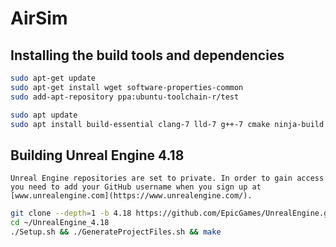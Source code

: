 # AirSim

## Installing the build tools and dependencies

```bash
sudo apt-get update
sudo apt-get install wget software-properties-common
sudo add-apt-repository ppa:ubuntu-toolchain-r/test

sudo apt update
sudo apt install build-essential clang-7 lld-7 g++-7 cmake ninja-build libvulkan1 python python-pip python-dev python3-dev python3-pip libpng-dev libtiff5-dev libjpeg-dev tzdata sed curl unzip autoconf libtool rsync
```

## Building Unreal Engine 4.18

    Unreal Engine repositories are set to private. In order to gain access you need to add your GitHub username when you sign up at [www.unrealengine.com](https://www.unrealengine.com/).

```bash
git clone --depth=1 -b 4.18 https://github.com/EpicGames/UnrealEngine.git ~/UnrealEngine_4.18
cd ~/UnrealEngine_4.18
./Setup.sh && ./GenerateProjectFiles.sh && make
```
